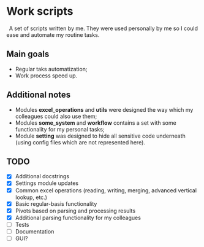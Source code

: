 # Work scripts
&ensp;A set of scripts written by me. They were used personally by me so I could ease and automate my routine tasks.


## Main goals
- Regular taks automatization;
- Work process speed up.


## Additional notes
- Modules __excel_operations__ and __utils__ were designed the way which my colleagues could also use them;
- Modules __some_system__ and __workflow__ contains a set with some functionality for my personal tasks;
- Module __setting__ was designed to hide all sensitive code underneath (using config files which are not represented here).


## TODO
- [x] Additional docstrings
- [x] Settings module updates
- [x] Common excel operations (reading, writing, merging, advanced vertical lookup, etc.)
- [x] Basic regular-basis functionality
- [x] Pivots based on parsing and processing results
- [x] Additional parsing functionality for my colleagues
- [ ] Tests
- [ ] Documentation
- [ ] GUI?
